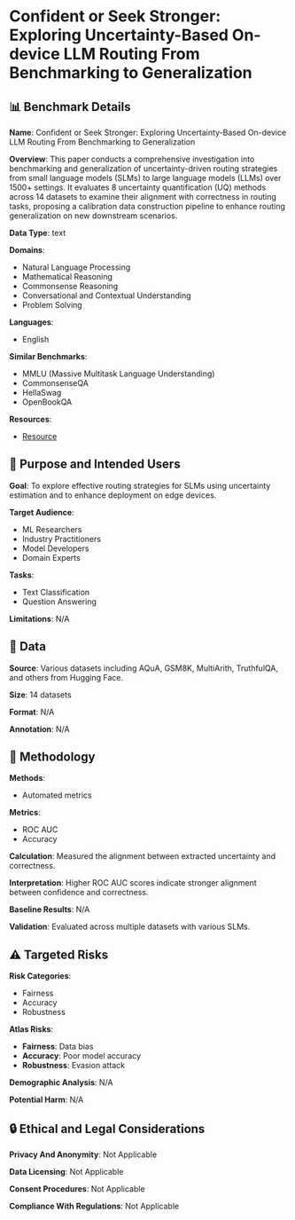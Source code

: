 # Confident or Seek Stronger: Exploring Uncertainty-Based On-device LLM Routing From Benchmarking to Generalization

## 📊 Benchmark Details

**Name**: Confident or Seek Stronger: Exploring Uncertainty-Based On-device LLM Routing From Benchmarking to Generalization

**Overview**: This paper conducts a comprehensive investigation into benchmarking and generalization of uncertainty-driven routing strategies from small language models (SLMs) to large language models (LLMs) over 1500+ settings. It evaluates 8 uncertainty quantification (UQ) methods across 14 datasets to examine their alignment with correctness in routing tasks, proposing a calibration data construction pipeline to enhance routing generalization on new downstream scenarios.

**Data Type**: text

**Domains**:
- Natural Language Processing
- Mathematical Reasoning
- Commonsense Reasoning
- Conversational and Contextual Understanding
- Problem Solving

**Languages**:
- English

**Similar Benchmarks**:
- MMLU (Massive Multitask Language Understanding)
- CommonsenseQA
- HellaSwag
- OpenBookQA

**Resources**:
- [Resource](https://huggingface.co/datasets/...)

## 🎯 Purpose and Intended Users

**Goal**: To explore effective routing strategies for SLMs using uncertainty estimation and to enhance deployment on edge devices.

**Target Audience**:
- ML Researchers
- Industry Practitioners
- Model Developers
- Domain Experts

**Tasks**:
- Text Classification
- Question Answering

**Limitations**: N/A

## 💾 Data

**Source**: Various datasets including AQuA, GSM8K, MultiArith, TruthfulQA, and others from Hugging Face.

**Size**: 14 datasets

**Format**: N/A

**Annotation**: N/A

## 🔬 Methodology

**Methods**:
- Automated metrics

**Metrics**:
- ROC AUC
- Accuracy

**Calculation**: Measured the alignment between extracted uncertainty and correctness.

**Interpretation**: Higher ROC AUC scores indicate stronger alignment between confidence and correctness.

**Baseline Results**: N/A

**Validation**: Evaluated across multiple datasets with various SLMs.

## ⚠️ Targeted Risks

**Risk Categories**:
- Fairness
- Accuracy
- Robustness

**Atlas Risks**:
- **Fairness**: Data bias
- **Accuracy**: Poor model accuracy
- **Robustness**: Evasion attack

**Demographic Analysis**: N/A

**Potential Harm**: N/A

## 🔒 Ethical and Legal Considerations

**Privacy And Anonymity**: Not Applicable

**Data Licensing**: Not Applicable

**Consent Procedures**: Not Applicable

**Compliance With Regulations**: Not Applicable
